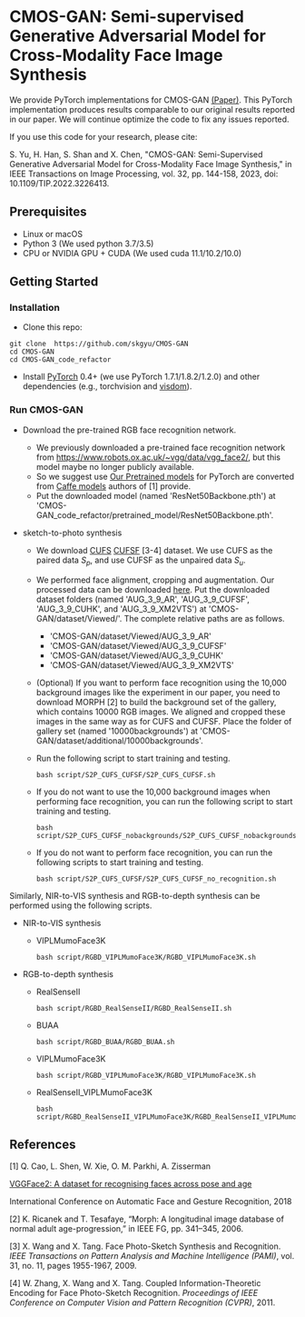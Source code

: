 # **CMOS-GAN: Semi-supervised Generative Adversarial Model for Cross-Modality Face Image Synthesis**

We provide PyTorch implementations for CMOS-GAN [(Paper)](<https://ieeexplore.ieee.org/document/9975261>). This PyTorch implementation produces results comparable to our original results reported in our paper. We will continue optimize the code to fix any issues reported. 



If you use this code for your research, please cite:

S. Yu, H. Han, S. Shan and X. Chen, "CMOS-GAN: Semi-Supervised Generative Adversarial Model for Cross-Modality Face Image Synthesis," in IEEE Transactions on Image Processing, vol. 32, pp. 144-158, 2023, doi: 10.1109/TIP.2022.3226413.



## Prerequisites

- Linux or macOS
- Python 3 (We used python 3.7/3.5)
- CPU or NVIDIA GPU + CUDA  (We used cuda 11.1/10.2/10.0)



## Getting Started

### Installation

- Clone this repo:

```
git clone  https://github.com/skgyu/CMOS-GAN
cd CMOS-GAN
cd CMOS-GAN_code_refactor
```

- Install [PyTorch](http://pytorch.org/) 0.4+ (we use PyTorch 1.7.1/1.8.2/1.2.0) and other dependencies (e.g., torchvision and  [visdom](https://github.com/facebookresearch/visdom)).



### Run CMOS-GAN 

- Download the pre-trained RGB face recognition network.
  - We previously downloaded a pre-trained face recognition network from <https://www.robots.ox.ac.uk/~vgg/data/vgg_face2/>, but this model maybe no longer publicly available.
  - So we suggest use [Our Pretrained models](https://drive.google.com/file/d/1BEYaFX_kW6pWTkcNiwRg5vGereXvtTVw/view?usp=share_link) for PyTorch are converted from [Caffe models](https://www.robots.ox.ac.uk/~vgg/data/vgg_face2/) authors of [1] provide.
  - Put the downloaded model (named 'ResNet50Backbone.pth') at 'CMOS-GAN_code_refactor/pretrained_model/ResNet50Backbone.pth'.



- sketch-to-photo synthesis

  - We download [CUFS](<http://mmlab.ie.cuhk.edu.hk/archive/facesketch.html>)  [CUFSF](<http://mmlab.ie.cuhk.edu.hk/archive/cufsf/>) [3-4] dataset. We use CUFS as the paired data $S_p$, and use CUFSF as the unpaired data $S_u$.

  - We performed face alignment, cropping and augmentation. Our processed data can be downloaded [here](https://drive.google.com/file/d/1Fk5gdC9bpUXDdMTa6GTX-wE22JHfQ9yE/view?usp=share_link). Put the downloaded dataset folders (named 'AUG_3_9_AR', 'AUG_3_9_CUFSF', 'AUG_3_9_CUHK', and 'AUG_3_9_XM2VTS') at 'CMOS-GAN/dataset/Viewed/'. The complete relative paths are as follows.

    - 'CMOS-GAN/dataset/Viewed/AUG_3_9_AR'
    - 'CMOS-GAN/dataset/Viewed/AUG_3_9_CUFSF'
    - 'CMOS-GAN/dataset/Viewed/AUG_3_9_CUHK'
    - 'CMOS-GAN/dataset/Viewed/AUG_3_9_XM2VTS'

  - (Optional) If you want to perform face recognition using the 10,000 background images like the experiment in our paper, you need to download MORPH [2] to build the background set of the gallery, which contains 10000 RGB images. We aligned and cropped these images in the same way as for CUFS and CUFSF. Place the folder of gallery set (named '10000backgrounds') at 'CMOS-GAN/dataset/additional/10000backgrounds'. 

  - Run the following script to start training and testing. 

    ```
    bash script/S2P_CUFS_CUFSF/S2P_CUFS_CUFSF.sh
    ```

    

  - If you do not want to use the 10,000 background images when performing face recognition, you can run the following script to start training and testing. 

    ```
    bash script/S2P_CUFS_CUFSF_nobackgrounds/S2P_CUFS_CUFSF_nobackgrounds.sh
    ```

    

  - If you do not want to perform face recognition, you can run the following scripts to start training and testing. 	

    ```
    bash script/S2P_CUFS_CUFSF/S2P_CUFS_CUFSF_no_recognition.sh
    ```

    



Similarly, NIR-to-VIS synthesis and RGB-to-depth synthesis can be performed using the following scripts.

- NIR-to-VIS synthesis

  - VIPLMumoFace3K

    ```
    bash script/RGBD_VIPLMumoFace3K/RGBD_VIPLMumoFace3K.sh
    ```



- RGB-to-depth synthesis

  - RealSenseII

    ```
    bash script/RGBD_RealSenseII/RGBD_RealSenseII.sh
    ```

  - BUAA

    ```
    bash script/RGBD_BUAA/RGBD_BUAA.sh
    ```

  - VIPLMumoFace3K

    ```
    bash script/RGBD_VIPLMumoFace3K/RGBD_VIPLMumoFace3K.sh
    ```

  - RealSenseII_VIPLMumoFace3K

    ```
    bash script/RGBD_RealSenseII_VIPLMumoFace3K/RGBD_RealSenseII_VIPLMumoFace3K.sh
    
    ```







## References

[1] Q. Cao, L. Shen, W. Xie, O. M. Parkhi, A. Zisserman

[VGGFace2: A dataset for recognising faces across pose and age ](https://www.robots.ox.ac.uk/~vgg/publications/2018/Cao18/) 

International Conference on Automatic Face and Gesture Recognition, 2018

[2] K. Ricanek and T. Tesafaye, “Morph: A longitudinal image database of
normal adult age-progression,” in IEEE FG, pp. 341–345, 2006.

[3] X. Wang and X. Tang. Face Photo-Sketch Synthesis and Recognition. *IEEE Transactions on Pattern Analysis and Machine Intelligence (PAMI)*, vol. 31, no. 11, pages 1955-1967, 2009.

[4] W. Zhang, X. Wang and X. Tang. Coupled Information-Theoretic Encoding for Face Photo-Sketch Recognition. *Proceedings of IEEE Conference on Computer Vision and Pattern Recognition (CVPR)*, 2011.
